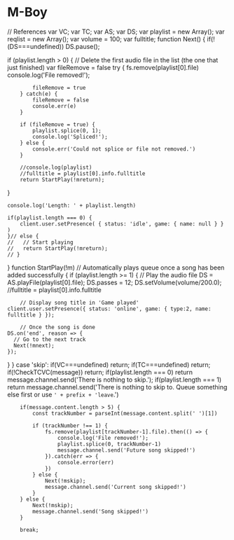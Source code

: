 # M-Boy
// References
var VC;
var TC;
var AS;
var DS;
var playlist = new Array();
var reqlist = new Array();
var volume = 100;
var fulltitle;
function Next()
{
  if(!(DS===undefined)) DS.pause();

  if (playlist.length > 0)
  {
    // Delete the first audio file in the list (the one that just finished)
        var fileRemove = false
        try {
            fs.remove(playlist[0].file)
            console.log('File removed!');

            fileRemove = true
        } catch(e) {
            fileRemove = false
            console.err(e)
        }

        if (fileRemove = true) {
            playlist.splice(0, 1);
            console.log('Spliced!');
        } else {
            console.err('Could not splice or file not removed.')
        }

        //console.log(playlist)
        //fulltitle = playlist[0].info.fulltitle
        return StartPlay(!mreturn);
  }

    console.log('Length: ' + playlist.length)

    if(playlist.length === 0) {
        client.user.setPresence( { status: 'idle', game: { name: null } } )
    }// else {
    //   // Start playing
    //   return StartPlay(!mreturn);
    // }
}
function StartPlay(!m) // Automatically plays queue once a song has been added successfully
{
  if (playlist.length >= 1) {
    // Play the audio file
    DS = AS.playFile(playlist[0].file);
    DS.passes = 12;
    DS.setVolume(volume/200.0);
    //fulltitle = playlist[0].info.fulltitle

        // Display song title in 'Game played'
    client.user.setPresence({ status: 'online', game: { type:2, name: fulltitle } });

        // Once the song is done
    DS.on('end', reason => {
      // Go to the next track
      Next(!mnext);
    });
  }
}
case 'skip':
    if(VC===undefined) return;
    if(TC===undefined) return;
    if(!CheckTCVC(message)) return;
    if(playlist.length === 0) return message.channel.send('There is nothing to skip.');
    if(playlist.length === 1) return message.channel.send('There is nothing to skip to. Queue something else first or use `' + prefix + 'leave`.')

        if(message.content.length > 5) {
            const trackNumber = parseInt(message.content.split(' ')[1])

            if (trackNumber !== 1) {
                fs.remove(playlist[trackNumber-1].file).then(() => {
                    console.log('File removed!');
                    playlist.splice(0, trackNumber-1)
                    message.channel.send('Future song skipped!')
                }).catch(err => {
                    console.error(err)
                })
            } else {
                Next(!mskip);
                message.channel.send('Current song skipped!')
            }
        } else {
            Next(!mskip);
            message.channel.send('Song skipped!')
        }

        break;
